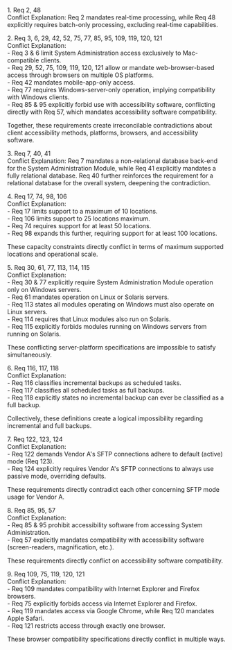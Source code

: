 1\. Req 2, 48    
   Conflict Explanation: Req 2 mandates real-time processing, while Req 48 explicitly requires batch-only processing, excluding real-time capabilities.

2\. Req 3, 6, 29, 42, 52, 75, 77, 85, 95, 109, 119, 120, 121    
   Conflict Explanation:    
   \- Req 3 & 6 limit System Administration access exclusively to Mac-compatible clients.    
   \- Req 29, 52, 75, 109, 119, 120, 121 allow or mandate web-browser-based access through browsers on multiple OS platforms.    
   \- Req 42 mandates mobile-app-only access.    
   \- Req 77 requires Windows-server-only operation, implying compatibility with Windows clients.    
   \- Req 85 & 95 explicitly forbid use with accessibility software, conflicting directly with Req 57, which mandates accessibility software compatibility.

   Together, these requirements create irreconcilable contradictions about client accessibility methods, platforms, browsers, and accessibility software.

3\. Req 7, 40, 41    
   Conflict Explanation: Req 7 mandates a non-relational database back-end for the System Administration Module, while Req 41 explicitly mandates a fully relational database. Req 40 further reinforces the requirement for a relational database for the overall system, deepening the contradiction.

4\. Req 17, 74, 98, 106    
   Conflict Explanation:    
   \- Req 17 limits support to a maximum of 10 locations.    
   \- Req 106 limits support to 25 locations maximum.    
   \- Req 74 requires support for at least 50 locations.    
   \- Req 98 expands this further, requiring support for at least 100 locations.

   These capacity constraints directly conflict in terms of maximum supported locations and operational scale.

5\. Req 30, 61, 77, 113, 114, 115    
   Conflict Explanation:    
   \- Req 30 & 77 explicitly require System Administration Module operation only on Windows servers.    
   \- Req 61 mandates operation on Linux or Solaris servers.    
   \- Req 113 states all modules operating on Windows must also operate on Linux servers.    
   \- Req 114 requires that Linux modules also run on Solaris.    
   \- Req 115 explicitly forbids modules running on Windows servers from running on Solaris.

   These conflicting server-platform specifications are impossible to satisfy simultaneously.

6\. Req 116, 117, 118    
   Conflict Explanation:    
   \- Req 116 classifies incremental backups as scheduled tasks.    
   \- Req 117 classifies all scheduled tasks as full backups.    
   \- Req 118 explicitly states no incremental backup can ever be classified as a full backup.

   Collectively, these definitions create a logical impossibility regarding incremental and full backups.

7\. Req 122, 123, 124    
   Conflict Explanation:    
   \- Req 122 demands Vendor A's SFTP connections adhere to default (active) mode (Req 123).    
   \- Req 124 explicitly requires Vendor A's SFTP connections to always use passive mode, overriding defaults.

   These requirements directly contradict each other concerning SFTP mode usage for Vendor A.

8\. Req 85, 95, 57    
   Conflict Explanation:    
   \- Req 85 & 95 prohibit accessibility software from accessing System Administration.    
   \- Req 57 explicitly mandates compatibility with accessibility software (screen-readers, magnification, etc.).

   These requirements directly conflict on accessibility software compatibility.

9\. Req 109, 75, 119, 120, 121    
   Conflict Explanation:    
   \- Req 109 mandates compatibility with Internet Explorer and Firefox browsers.    
   \- Req 75 explicitly forbids access via Internet Explorer and Firefox.    
   \- Req 119 mandates access via Google Chrome, while Req 120 mandates Apple Safari.    
   \- Req 121 restricts access through exactly one browser.

   These browser compatibility specifications directly conflict in multiple ways.
